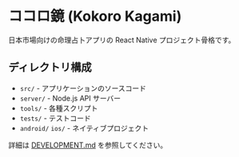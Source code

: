 # ココロ鏡 (Kokoro Kagami)

日本市場向けの命理占卜アプリの React Native プロジェクト骨格です。

## ディレクトリ構成

- `src/` - アプリケーションのソースコード
- `server/` - Node.js API サーバー
- `tools/` - 各種スクリプト
- `tests/` - テストコード
- `android/` `ios/` - ネイティブプロジェクト

詳細は [DEVELOPMENT.md](DEVELOPMENT.md) を参照してください。
